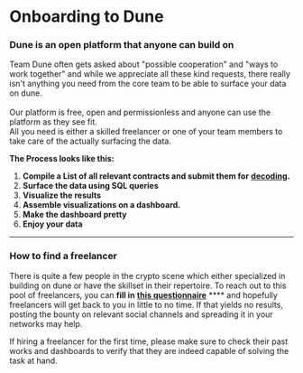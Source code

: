 # Onboarding to Dune

### Dune is an open platform that anyone can build on

Team Dune often gets asked about "possible cooperation" and "ways to work together" and while we appreciate all these kind requests, there really isn't anything you need from the core team to be able to surface your data on dune.\
\
Our platform is free, open and permissionless and anyone can use the platform as they see fit.\
All you need is either a skilled freelancer or one of your team members to take care of the actually surfacing the data.

**The Process looks like this:**

1. **Compile a List of all relevant contracts and submit them for** [**decoding**](../../duneapp/adding-new-contracts.md)**.**
2. **Surface the data using SQL queries**
3. **Visualize the results**
4. **Assemble visualizations on a dashboard.**
5. **Make the dashboard pretty**
6. **Enjoy your data**

***

### How to find a freelancer

There is quite a few people in the crypto scene which either specialized in building on dune or have the skillset in their repertoire. To reach out to this pool of freelancers, you can **fill in** [**this questionnaire**](http://bounties.dune.xyz/) **** and hopefully freelancers will get back to you in little to no time. If that yields no results, posting the bounty on relevant social channels and spreading it in your networks may help.

If hiring a freelancer for the first time, please make sure to check their past works and dashboards to verify that they are indeed capable of solving the task at hand.

